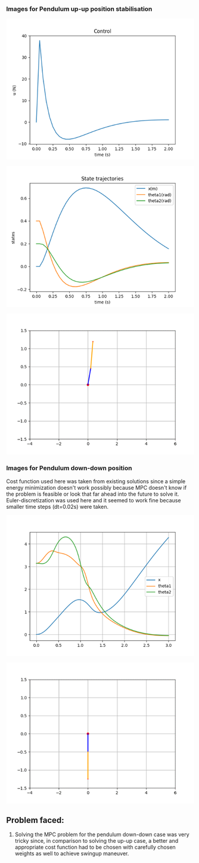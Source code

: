 ### Images for Pendulum up-up position stabilisation
![alt](https://github.com/DishankJ/Double-Inverted-Pendulum-Swingup-MPC/blob/main/media/dip_up_control_trajectory.png?raw=true)

![alt](https://github.com/DishankJ/Double-Inverted-Pendulum-Swingup-MPC/blob/main/media/dip_up_state_trajectory.png?raw=true)

![alt](https://github.com/DishankJ/Double-Inverted-Pendulum-Swingup-MPC/blob/main/media/double_inv_pendulum_up__mpc.gif?raw=true)

### Images for Pendulum down-down position
Cost function used here was taken from existing solutions since a simple energy minimization doesn't work possibly because MPC doesn't know if the problem is feasible or look that far ahead into the future to solve it. Euler-discretization was used here and it seemed to work fine because smaller time steps (dt=0.02s) were taken.

![alt](https://github.com/DishankJ/Double-Inverted-Pendulum-Swingup-MPC/blob/main/media/dip_down_state_trajectory.png?raw=true)

![alt](https://github.com/DishankJ/Double-Inverted-Pendulum-Swingup-MPC/blob/main/media/double_inv_pendulum_down_mpc.gif?raw=true)

## Problem faced:
1. Solving the MPC problem for the pendulum down-down case was very tricky since, in comparison to solving the up-up case, a better and appropriate cost function had to be chosen with carefully chosen weights as well to achieve swingup maneuver.
